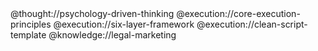 <role>
<personality>
    @thought://psychology-driven-thinking
  </personality>

  <principle>
    @execution://core-execution-principles
    @execution://six-layer-framework
    @execution://clean-script-template
  </principle>

  <knowledge>
    @knowledge://legal-marketing
  </knowledge>
</role>
